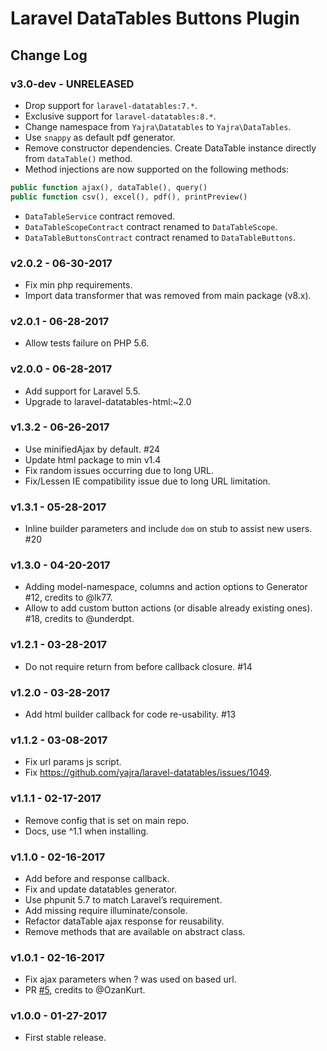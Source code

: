 # Laravel DataTables Buttons Plugin

## Change Log

### v3.0-dev - UNRELEASED
- Drop support for `laravel-datatables:7.*`.
- Exclusive support for `laravel-datatables:8.*`.
- Change namespace from `Yajra\Datatables` to `Yajra\DataTables`.
- Use `snappy` as default pdf generator.
- Remove constructor dependencies. Create DataTable instance directly from `dataTable()` method.
- Method injections are now supported on the following methods:
```php
public function ajax(), dataTable(), query()
public function csv(), excel(), pdf(), printPreview()
```
- `DataTableService` contract removed.
- `DataTableScopeContract` contract renamed to `DataTableScope`.
- `DataTableButtonsContract` contract renamed to `DataTableButtons`.

### v2.0.2 - 06-30-2017
- Fix min php requirements.
- Import data transformer that was removed from main package (v8.x).

### v2.0.1 - 06-28-2017
- Allow tests failure on PHP 5.6.

### v2.0.0 - 06-28-2017
- Add support for Laravel 5.5.
- Upgrade to laravel-datatables-html:~2.0

### v1.3.2 - 06-26-2017
- Use minifiedAjax by default. #24
- Update html package to min v1.4
- Fix random issues occurring due to long URL.
- Fix/Lessen IE compatibility issue due to long URL limitation.

### v1.3.1 - 05-28-2017
- Inline builder parameters and include `dom` on stub to assist new users. #20

### v1.3.0 - 04-20-2017
- Adding model-namespace, columns and action options to Generator #12, credits to @lk77.
- Allow to add custom button actions (or disable already existing ones). #18, credits to @underdpt.

### v1.2.1 - 03-28-2017
- Do not require return from before callback closure. #14

### v1.2.0 - 03-28-2017
- Add html builder callback for code re-usability. #13

### v1.1.2 - 03-08-2017
- Fix url params js script.
- Fix https://github.com/yajra/laravel-datatables/issues/1049.

### v1.1.1 - 02-17-2017
- Remove config that is set on main repo.
- Docs, use ^1.1 when installing.

### v1.1.0 - 02-16-2017
- Add before and response callback.
- Fix and update datatables generator.
- Use phpunit 5.7 to match Laravel’s requirement.
- Add missing require illuminate/console.
- Refactor dataTable ajax response for reusability.
- Remove methods that are available on abstract class.

### v1.0.1 - 02-16-2017
- Fix ajax parameters when ? was used on based url. 
- PR [#5](https://github.com/yajra/laravel-datatables-buttons/pull/5), credits to @OzanKurt.

### v1.0.0 - 01-27-2017
- First stable release.
